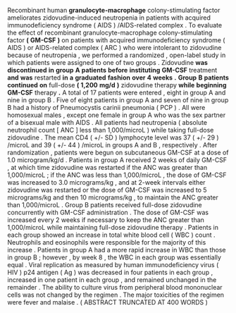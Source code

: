 Recombinant human **granulocyte-macrophage** colony-stimulating factor ameliorates zidovudine-induced neutropenia in patients with acquired immunodeficiency syndrome ( AIDS ) /AIDS-related complex . To evaluate the effect of recombinant granulocyte-macrophage colony-stimulating factor **(** **GM-CSF** **)** on patients with acquired immunodeficiency syndrome ( AIDS ) or AIDS-related complex ( ARC ) who were intolerant to zidovudine because of neutropenia , we performed a randomized , open-label study in which patients were assigned to one of two groups . Zidovudine **was** **discontinued** **in** **group** **A** **patients** **before** **instituting** **GM-CSF** treatment **and** **was** restarted **in** **a** **graduated** **fashion** **over** **4** **weeks** **.** **Group** **B** **patients** **continued** **on** full-dose **(** **1,200** **mg/d** **)** zidovudine therapy **while** **beginning** **GM-CSF** therapy **.** A total of 17 patients were entered , eight in group A and nine in group B . Five of eight patients in group A and seven of nine in group B had a history of Pneumocystis carinii pneumonia ( PCP ) . All were homosexual males , except one female in group A who was the sex partner of a bisexual male with AIDS . All patients had neutropenia ( absolute neutrophil count [ ANC ] less than 1,000/microL ) while taking full-dose zidovudine . The mean CD4 ( +/- SD ) lymphocyte level was 37 ( +/- 29 ) /microL and 39 ( +/- 44 ) /microL in groups A and B , respectively . After randomization , patients were begun on subcutaneous GM-CSF at a dose of 1.0 microgram/kg/d . Patients in group A received 2 weeks of daily GM-CSF , at which time zidovudine was restarted if the ANC was greater than 1,000/microL ; if the ANC was less than 1,000/microL , the dose of GM-CSF was increased to 3.0 micrograms/kg , and at 2-week intervals either zidovudine was restarted or the dose of GM-CSF was increased to 5 micrograms/kg and then 10 micrograms/kg , to maintain the ANC greater than 1,000/microL . Group B patients received full-dose zidovudine concurrently with GM-CSF administration . The dose of GM-CSF was increased every 2 weeks if necessary to keep the ANC greater than 1,000/microL while maintaining full-dose zidovudine therapy . Patients in each group showed an increase in total white blood cell ( WBC ) count . Neutrophils and eosinophils were responsible for the majority of this increase . Patients in group A had a more rapid increase in WBC than those in group B ; however , by week 8 , the WBC in each group was essentially equal . Viral replication as measured by human immunodeficiency virus ( HIV ) p24 antigen ( Ag ) was decreased in four patients in each group , increased in one patient in each group , and remained unchanged in the remainder . The ability to culture virus from peripheral blood mononuclear cells was not changed by the regimen . The major toxicities of the regimen were fever and malaise . ( ABSTRACT TRUNCATED AT 400 WORDS ) 